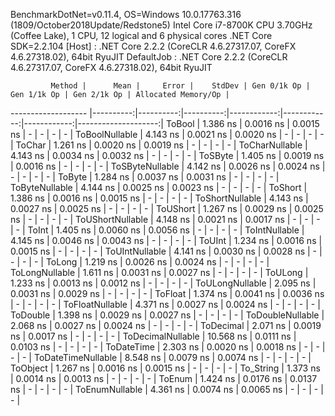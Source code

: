 
BenchmarkDotNet=v0.11.4, OS=Windows 10.0.17763.316 (1809/October2018Update/Redstone5)
Intel Core i7-8700K CPU 3.70GHz (Coffee Lake), 1 CPU, 12 logical and 6 physical cores
.NET Core SDK=2.2.104
  [Host]     : .NET Core 2.2.2 (CoreCLR 4.6.27317.07, CoreFX 4.6.27318.02), 64bit RyuJIT
  DefaultJob : .NET Core 2.2.2 (CoreCLR 4.6.27317.07, CoreFX 4.6.27318.02), 64bit RyuJIT


             Method |      Mean |     Error |    StdDev | Gen 0/1k Op | Gen 1/1k Op | Gen 2/1k Op | Allocated Memory/Op |
------------------- |----------:|----------:|----------:|------------:|------------:|------------:|--------------------:|
             ToBool |  1.386 ns | 0.0016 ns | 0.0015 ns |           - |           - |           - |                   - |
     ToBoolNullable |  4.143 ns | 0.0021 ns | 0.0020 ns |           - |           - |           - |                   - |
             ToChar |  1.261 ns | 0.0020 ns | 0.0019 ns |           - |           - |           - |                   - |
     ToCharNullable |  4.143 ns | 0.0034 ns | 0.0032 ns |           - |           - |           - |                   - |
            ToSByte |  1.405 ns | 0.0019 ns | 0.0016 ns |           - |           - |           - |                   - |
    ToSByteNullable |  4.142 ns | 0.0026 ns | 0.0024 ns |           - |           - |           - |                   - |
             ToByte |  1.284 ns | 0.0037 ns | 0.0031 ns |           - |           - |           - |                   - |
     ToByteNullable |  4.144 ns | 0.0025 ns | 0.0023 ns |           - |           - |           - |                   - |
            ToShort |  1.386 ns | 0.0016 ns | 0.0015 ns |           - |           - |           - |                   - |
    ToShortNullable |  4.143 ns | 0.0027 ns | 0.0025 ns |           - |           - |           - |                   - |
           ToUShort |  1.267 ns | 0.0029 ns | 0.0025 ns |           - |           - |           - |                   - |
   ToUShortNullable |  4.148 ns | 0.0021 ns | 0.0017 ns |           - |           - |           - |                   - |
              ToInt |  1.405 ns | 0.0060 ns | 0.0056 ns |           - |           - |           - |                   - |
      ToIntNullable |  4.145 ns | 0.0046 ns | 0.0043 ns |           - |           - |           - |                   - |
             ToUInt |  1.234 ns | 0.0016 ns | 0.0015 ns |           - |           - |           - |                   - |
     ToUIntNullable |  4.141 ns | 0.0030 ns | 0.0028 ns |           - |           - |           - |                   - |
             ToLong |  1.219 ns | 0.0026 ns | 0.0024 ns |           - |           - |           - |                   - |
     ToLongNullable |  1.611 ns | 0.0031 ns | 0.0027 ns |           - |           - |           - |                   - |
            ToULong |  1.233 ns | 0.0013 ns | 0.0012 ns |           - |           - |           - |                   - |
    ToULongNullable |  2.095 ns | 0.0031 ns | 0.0029 ns |           - |           - |           - |                   - |
            ToFloat |  1.374 ns | 0.0041 ns | 0.0036 ns |           - |           - |           - |                   - |
    ToFloatNullable |  4.371 ns | 0.0027 ns | 0.0024 ns |           - |           - |           - |                   - |
           ToDouble |  1.398 ns | 0.0029 ns | 0.0027 ns |           - |           - |           - |                   - |
   ToDoubleNullable |  2.068 ns | 0.0027 ns | 0.0024 ns |           - |           - |           - |                   - |
          ToDecimal |  2.071 ns | 0.0019 ns | 0.0017 ns |           - |           - |           - |                   - |
  ToDecimalNullable | 10.568 ns | 0.0111 ns | 0.0103 ns |           - |           - |           - |                   - |
         ToDateTime |  2.303 ns | 0.0020 ns | 0.0018 ns |           - |           - |           - |                   - |
 ToDateTimeNullable |  8.548 ns | 0.0079 ns | 0.0074 ns |           - |           - |           - |                   - |
           ToObject |  1.267 ns | 0.0016 ns | 0.0015 ns |           - |           - |           - |                   - |
          To_String |  1.373 ns | 0.0014 ns | 0.0013 ns |           - |           - |           - |                   - |
             ToEnum |  1.424 ns | 0.0176 ns | 0.0137 ns |           - |           - |           - |                   - |
     ToEnumNullable |  4.361 ns | 0.0074 ns | 0.0065 ns |           - |           - |           - |                   - |
